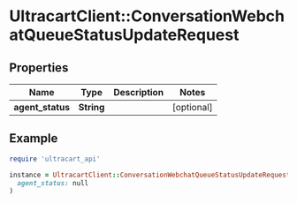 # UltracartClient::ConversationWebchatQueueStatusUpdateRequest

## Properties

| Name | Type | Description | Notes |
| ---- | ---- | ----------- | ----- |
| **agent_status** | **String** |  | [optional] |

## Example

```ruby
require 'ultracart_api'

instance = UltracartClient::ConversationWebchatQueueStatusUpdateRequest.new(
  agent_status: null
)
```

